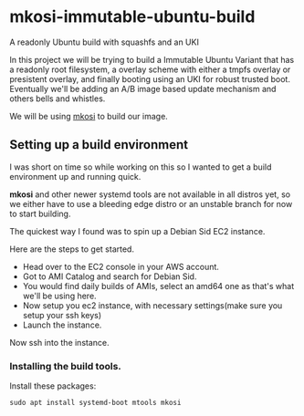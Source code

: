 # mkosi-immutable-ubuntu-build

A readonly Ubuntu build with squashfs and an UKI

In this project we will be trying to build a Immutable Ubuntu Variant that has a readonly root filesystem, a overlay scheme with either a tmpfs overlay or presistent overlay, and finally booting using an UKI for robust trusted boot. Eventually we'll be adding an A/B image based update mechanism and others bells and whistles.

We will be using [mkosi](https://github.com/systemd/mkosi) to build our image.

## Setting up a build environment

I was short on time so while working on this so I wanted to get a build environment up and running quick.

**mkosi** and other newer systemd tools are not available in all distros yet, so we either have to use a bleeding edge distro or an unstable branch for now to start building.

The quickest way I found was to spin up a Debian Sid EC2 instance.

Here are the steps to get started.
- Head over to the EC2 console in your AWS account.
- Got to AMI Catalog and search for Debian Sid.
- You would find daily builds of AMIs, select an amd64 one as that's what we'll be using here.
- Now setup you ec2 instance, with necessary settings(make sure you setup your ssh keys)
- Launch the instance.

Now ssh into the instance.

### Installing the build tools.

Install these packages:

```
sudo apt install systemd-boot mtools mkosi
```
